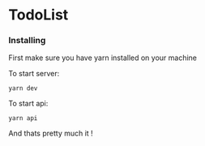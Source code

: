 # TodoList

### Installing

First make sure you have yarn installed on your machine

To start server:
```
yarn dev
```

To start api:

```
yarn api
```

And thats pretty much it !
